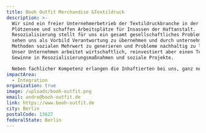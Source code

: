 ```yaml
---
title: Booh Outfit Merchandise &Textildruck
description: >-
  Wir sind ein freier Unternehmerbetrieb der Textildruckbranche in der JVA
  Plötzensee und schaffen Arbeitsplätze für Insassen der Haftanstalt.
  Resozialisierung stellt für uns ein gesamt gesellschaftliches Problem dar. Wir
  sehen uns als Vorbild Verantwortung zu übernehmen und durch unternehmerische
  Methoden sozialen Mehrwert zu generieren und Probleme nachhaltig zu lösen.
  Unser Unternehmen arbeitet wirtschaftlich, reinvestiert aber einen Teil der
  Gewinne in Resozialisierungsmaßnahmen und soziale Projekte.

  Neben fachlicher Kompetenz erlangen die Inhaftierten bei uns, ganz nebenbei soziale Kompetenzen, die wesentlich für ein straffreies Leben in Freiheit sind. 
impactArea:
  - Integration
organization: true
image: /uploads/booh-outfit.png
email: andre@booh-outfit.de
link: https://www.booh-outfit.de
city: Berlin
postalCode: 13627
federalState: Berlin
---
```

